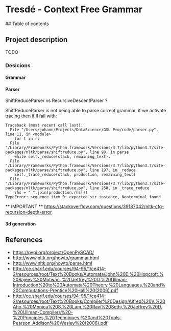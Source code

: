 # Tresdé - Context Free Grammar

## Table of contents

## Project description

TODO

### Desicions


#### Grammar 


#### Parser

ShiftReduceParser vs RecursiveDescentParser ?

ShiftReduceParser is not being able to parse current grammar, if we activate tracing then it'll fail with:

```
Traceback (most recent call last):
  File "/Users/johann/Projects/DataScience/GSL Pro/code/parser.py", line 11, in <module>
    for t in r:
  File "/Library/Frameworks/Python.framework/Versions/3.7/lib/python3.7/site-packages/nltk/parse/shiftreduce.py", line 98, in parse
    while self._reduce(stack, remaining_text):
  File "/Library/Frameworks/Python.framework/Versions/3.7/lib/python3.7/site-packages/nltk/parse/shiftreduce.py", line 197, in _reduce
    self._trace_reduce(stack, production, remaining_text)
  File "/Library/Frameworks/Python.framework/Versions/3.7/lib/python3.7/site-packages/nltk/parse/shiftreduce.py", line 258, in _trace_reduce
    rhs = " ".join(production.rhs())
TypeError: sequence item 0: expected str instance, Nonterminal found
```

** IMPORTANT ** https://stackoverflow.com/questions/39187042/nltk-cfg-recursion-depth-error


#### 3d generation

## References

 - https://pypi.org/project/OpenPySCAD/
 - http://www.nltk.org/howto/grammar.html
 - http://www.nltk.org/howto/parse.html
 - http://ce.sharif.edu/courses/94-95/1/ce414-2/resources/root/Text%20Books/Automata/John%20E.%20Hopcroft,%20Rajeev%20Motwani,%20Jeffrey%20D.%20Ullman-Introduction%20to%20Automata%20Theory,%20Languages,%20and%20Computations-Prentice%20Hall%20(2006).pdf
  - http://ce.sharif.edu/courses/94-95/1/ce414-2/resources/root/Text%20Books/Compiler%20Design/Alfred%20V.%20Aho,%20Monica%20S.%20Lam,%20Ravi%20Sethi,%20Jeffrey%20D.%20Ullman-Compilers%20-%20Principles,%20Techniques,%20and%20Tools-Pearson_Addison%20Wesley%20(2006).pdf

